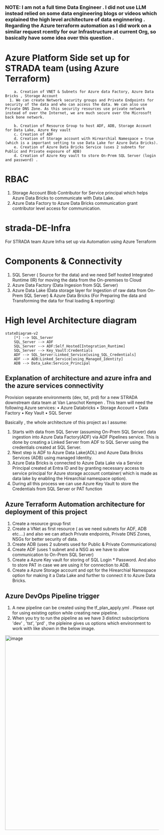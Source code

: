 ### NOTE: I am not a full time Data Engineer . I did not use LLM instead relied on some data engineering blogs or videos which explained the high level architecture of data enginnering . Regarding the Azure terraform automation as I did work on a similar request rcently for our Infrastructure at current Org, so basically have some idea over this question .
 # Azure Platform Side set up for STRADA team (using Azure Terraform)

    	a. Creation of VNET & Subnets for Azure data Factory, Azure Data Bricks , Storage Account
      1. We can create Network security groups and Private Endpoints for security of the data and who can access the data. We can also use Private DNS Zone. As this security resources use private network instead of over the Internet, we are much secure over the Microsoft back bone network.

    	b. Creation of Resource Group to host ADF, ADB, Storage Account for Data Lake, Azure Key vault
   		c. Creation of ADF
   		d. Creation of Storage account with Hirearchial Namespace = true (which is a important setting to use Data Lake for Azure Data Bricks). 
   		e. Creation of Azure Data Bricks Service (uses 2 subnets for Public and Private exposure of ADB)
   		d. Creation of Azure Key vault to store On-Prem SQL Server (login and password) .
# RBAC
1. Storage Account Blob Contributor for Service principal which helps Azure Data Bricks to communicate with Data Lake.
2. Azure Data Factory to Azure Data Bricks communication grant contributor level access for communication.

     
# strada-DE-Infra
For STRADA team Azure Infra set up via Automation using Azure Terraform

# Components & Connectivity
1. SQL Server ( Source for the data) and we need Self hosted Integrated Runtime (IR) for moving the data from the On-premises to Cloud
2. Azure Data Factory (Data Ingesion from SQL Server)
3. Azure Data Lake (Data storage layer for Ingestion of raw data from On-Prem SQL Server) & Azure Data Bricks (For Preparing the data and Transforming the data for final loading & reporting)


# High level Architecture diagram
```mermaid
stateDiagram-v2
    [*] --> SQL_Server
    SQL_Server --> ADF
    SQL_Server --> ADF:Self_Hosted[Integration_Runtime]
    SQL_Server --> Key_Vault:Credentials 
    ADF --> SQL_Server:Linked_Service[using_SQL_Credentials]
    ADF --> ADB:Linked_Service[using_Managed_Identity]
    ADB --> Data_Lake:Service_Principal
```


## Explanation of architecture and azure infra and the azure services connectivity

Provision separate environments (dev, tst, prd) for a new STRADA downstream data team at Van Lanschot Kempen . This team will need the following Azure services:
•	Azure Databricks
•	Storage Account
•	Data Factory
•	Key Vault
•	SQL Server

Basically , the whole architecture of this project as I assume:

1. Starts with data from SQL Server (assuming On-Prem SQL Server) data ingestion into Azure Data Factory(ADF) via ADF Pipelines service. This is done by creating a Linked Server from ADF to SQL Server using the credentials created at SQL Server.
2. Next step is ADF to Azure Data Lake(ADL) and Azure Data Bricks Services (ADB) using managed Identity.
3. Azure Data Bricks is connected to Azure Data Lake via a Service Principal created at Entra ID and by granting necessary access to service principal for Azure storage account container( which is made as data lake by enabling the Hirearchial namespace option).
4. During all this process we can use Azure Key Vault to store the Credentials from SQL Server or PAT function

## Azure Terraform Automation architecture for deployment of this project

1. Create a resource group first
2. Create a VNet as first resource ( as we need subnets for ADF, ADB etc....) and also we can attach Private endpoints, Private DNS Zones, NSGs for better security of data.
3. Create ADB (uses 2 subnets used for Public & Private Communications)
4. Create ADF (uses 1 subnet and a NSG as we have to allow communication to On-Prem SQL Server)
5. Create a Azure Key vault for storing of SQL Login * Password. And also to store PAT in case we are using it for connection to ADB.
6. Create a Azure Storage account and opt for the Hirearchial Namespace option for making it a Data Lake and further to connect it to Azure Data Bricks.
   


## Azure DevOps Pipeline trigger

1. A new pipeline can be created using the tf_plan_apply.yml . Please opt for using existing option while creating new pipeline.
2. When you try to run the pipeline as we have 3 distinct subsciprtions 'dev' , 'tst', 'prd' , the pipleine gives us options which environment to work with like shown in the below image.

<img width="945" height="639" alt="image" src="https://github.com/user-attachments/assets/2931e5ca-496c-45d9-832f-4c09fee7076c" />


